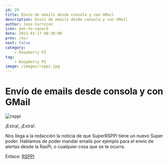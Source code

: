```yaml
---
id: 29
title: Envío de emails desde consola y con GMail
description: Envío de emails desde consola y con GMail
author: Jose Cerrejon
icon: pen-to-square
date: 2013-01-17 08:30:00
prev: /es/
next: false
category:
    - Raspberry PI
tag:
    - Raspberry PI
image: /images/rsppi.jpg
---
```


# Envío de emails desde consola y con GMail

![rsppi](/images/rsppi.jpg)

¡Extra!, ¡Extra!.

Nos llega a la redacción la noticia de que SuperRSPPI tiene un nuevo Super poder. Hablamos de poder mandar emails por ejemplo para el envio de alertas desde la RasPi, o cualquier cosa que se te ocurra.

Enlace: [RSPPI](https://rsppi.blogspot.com.es/2013/01/envio-de-emails-desde-consola-y-con.html)
